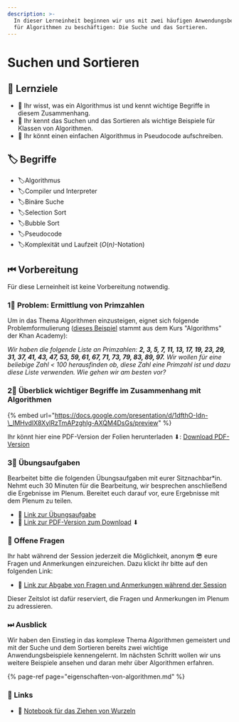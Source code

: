 ```yaml
---
description: >-
  In dieser Lerneinheit beginnen wir uns mit zwei häufigen Anwendungsbeispielen
  für Algorithmen zu beschäftigen: Die Suche und das Sortieren.
---
```


# Suchen und Sortieren

## 🎯 Lernziele

* 🎯 Ihr wisst, was ein Algorithmus ist und kennt wichtige Begriffe in diesem Zusammenhang.
* 🎯 Ihr kennt das Suchen und das Sortieren als wichtige Beispiele für Klassen von Algorithmen.
* 🎯 Ihr könnt einen einfachen Algorithmus in Pseudocode aufschreiben.

## 🏷 Begriffe

* 🏷Algorithmus
* 🏷Compiler und Interpreter
* 🏷Binäre Suche
* 🏷Selection Sort
* 🏷Bubble Sort
* 🏷Pseudocode
* 🏷Komplexität und Laufzeit \(_O_\(_n\)_-Notation\)

## ⏮ Vorbereitung

Für diese Lerneinheit ist keine Vorbereitung notwendig.

### 1⃣ Problem: Ermittlung von Primzahlen

Um in das Thema Algorithmen einzusteigen, eignet sich folgende Problemformulierung \([dieses Beispiel](https://www.khanacademy.org/computing/computer-science/algorithms/binary-search/a/implementing-binary-search-of-an-array) stammt aus dem Kurs "Algorithms" der Khan Academy\):

_Wir haben die folgende Liste an Primzahlen: **2, 3, 5, 7, 11, 13, 17, 19, 23, 29, 31, 37, 41, 43, 47, 53, 59, 61, 67, 71, 73, 79, 83, 89, 97.** Wir wollen für eine beliebige Zahl &lt; 100 herausfinden ob, diese Zahl eine Primzahl ist und dazu diese Liste verwenden. Wie gehen wir am besten vor?_

### 2⃣ Überblick wichtiger Begriffe im Zusammenhang mit Algorithmen

{% embed url="https://docs.google.com/presentation/d/1dfthO-Idn-\_IMHvdIX8XylRzTmAPzghIg-AXQM4DsGs/preview" %}

Ihr könnt hier eine PDF-Version der Folien herunterladen ⬇: [Download PDF-Version](https://docs.google.com/presentation/d/1dfthO-Idn-_IMHvdIX8XylRzTmAPzghIg-AXQM4DsGs/export/pdf)

### 3⃣ Übungsaufgaben

Bearbeitet bitte die folgenden Übungsaufgaben mit eurer Sitznachbar\*in. Nehmt euch 30 Minuten für die Bearbeitung, wir besprechen anschließend die Ergebnisse im Plenum. Bereitet euch darauf vor, eure Ergebnisse mit dem Plenum zu teilen.

* 🔗 [Link zur Übungsaufgabe](https://docs.google.com/document/d/155Blkn964EdwRMgH1Bs6VMtTE3eZb2fp7Kq5Sw7IJ-Y/preview)
* 🔗 [Link zur PDF-Version zum Download](https://docs.google.com/document/d/155Blkn964EdwRMgH1Bs6VMtTE3eZb2fp7Kq5Sw7IJ-Y/export/pdf) ⬇ 

### 🔁 Offene Fragen

Ihr habt während der Session jederzeit die Möglichkeit, anonym 😎 eure Fragen und Anmerkungen einzureichen. Dazu klickt ihr bitte auf den folgenden Link:

* 🔗 [Link zur Abgabe von Fragen und Anmerkungen während der Session](https://www.menti.com/5c40972b)

Dieser Zeitslot ist dafür reserviert, die Fragen und Anmerkungen im Plenum zu adressieren.

### ⏭ Ausblick

Wir haben den Einstieg in das komplexe Thema Algorithmen gemeistert und mit der Suche und dem Sortieren bereits zwei wichtige Anwendungsbeispiele kennengelernt. Im nächsten Schritt wollen wir uns weitere Beispiele ansehen und daran mehr über Algorithmen erfahren.

{% page-ref page="eigenschaften-von-algorithmen.md" %}

### 🔗 Links

* 🔗 [Notebook für das Ziehen von Wurzeln](http://runkit.com/winf-hsos/wurzeln-ziehen)

